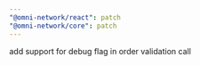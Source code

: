 ```yaml
---
"@omni-network/react": patch
"@omni-network/core": patch
---
```


add support for debug flag in order validation call
